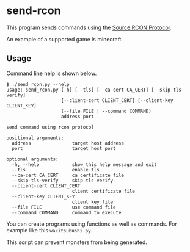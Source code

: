 # send-rcon
This program sends commands using the [Source RCON Protocol](https://developer.valvesoftware.com/wiki/Source_RCON_Protocol).

An example of a supported game is minecraft.

## Usage
Command line help is shown below.
```
$ ./send_rcon.py --help
usage: send_rcon.py [-h] [--tls] [--ca-cert CA_CERT] [--skip-tls-verify]
                    [--client-cert CLIENT_CERT] [--client-key CLIENT_KEY]
                    (--file FILE | --command COMMAND)
                    address port

send command using rcon protocol

positional arguments:
  address               target host address
  port                  target host port

optional arguments:
  -h, --help            show this help message and exit
  --tls                 enable tls
  --ca-cert CA_CERT     ca certificate file
  --skip-tls-verify     skip tls verify
  --client-cert CLIENT_CERT
                        client certificate file
  --client-key CLIENT_KEY
                        client key file
  --file FILE           use command file
  --command COMMAND     command to execute
```

You can create programs using functions as well as commands. For example like this `wakitsubushi.py`.

This script can prevent monsters from being generated.

